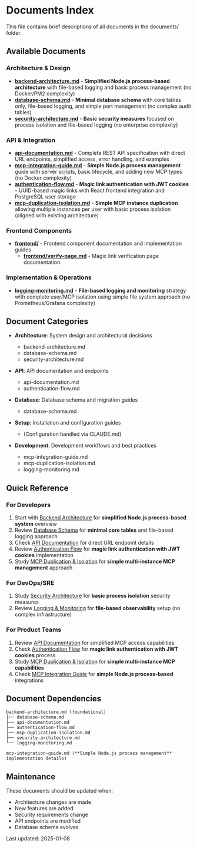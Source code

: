# Documents Index

This file contains brief descriptions of all documents in the documents/ folder.

## Available Documents

### Architecture & Design
- **[backend-architecture.md](./backend-architecture.md)** - **Simplified Node.js process-based architecture** with file-based logging and basic process management (no Docker/PM2 complexity)
- **[database-schema.md](./database-schema.md)** - **Minimal database schema** with core tables only, file-based logging, and simple port management (no complex audit tables)
- **[security-architecture.md](./security-architecture.md)** - **Basic security measures** focused on process isolation and file-based logging (no enterprise complexity)

### API & Integration
- **[api-documentation.md](./api-documentation.md)** - Complete REST API specification with direct URL endpoints, simplified access, error handling, and examples
- **[mcp-integration-guide.md](./mcp-integration-guide.md)** - **Simple Node.js process management** guide with server scripts, basic lifecycle, and adding new MCP types (no Docker complexity)
- **[authentication-flow.md](./authentication-flow.md)** - **Magic link authentication with JWT cookies** - UUID-based magic links with React frontend integration and PostgreSQL user storage
- **[mcp-duplication-isolation.md](./mcp-duplication-isolation.md)** - **Simple MCP instance duplication** allowing multiple instances per user with basic process isolation (aligned with existing architecture)

### Frontend Components
- **[frontend/](./frontend/)** - Frontend component documentation and implementation guides
  - **[frontend/verify-page.md](./frontend/verify-page.md)** - Magic link verification page documentation

### Implementation & Operations
- **[logging-monitoring.md](./logging-monitoring.md)** - **File-based logging and monitoring** strategy with complete user/MCP isolation using simple file system approach (no Prometheus/Grafana complexity)

## Document Categories

- **Architecture**: System design and architectural decisions
  - backend-architecture.md
  - database-schema.md
  - security-architecture.md

- **API**: API documentation and endpoints
  - api-documentation.md
  - authentication-flow.md

- **Database**: Database schema and migration guides
  - database-schema.md

- **Setup**: Installation and configuration guides
  - (Configuration handled via CLAUDE.md)

- **Development**: Development workflows and best practices
  - mcp-integration-guide.md
  - mcp-duplication-isolation.md
  - logging-monitoring.md

## Quick Reference

### For Developers
1. Start with [Backend Architecture](./backend-architecture.md) for **simplified Node.js process-based system** overview
2. Review [Database Schema](./database-schema.md) for **minimal core tables** and file-based logging approach
3. Check [API Documentation](./api-documentation.md) for direct URL endpoint details
4. Review [Authentication Flow](./authentication-flow.md) for **magic link authentication with JWT cookies** implementation
5. Study [MCP Duplication & Isolation](./mcp-duplication-isolation.md) for **simple multi-instance MCP management** approach

### For DevOps/SRE
1. Study [Security Architecture](./security-architecture.md) for **basic process isolation** security measures
2. Review [Logging & Monitoring](./logging-monitoring.md) for **file-based observability** setup (no complex infrastructure)

### For Product Teams
1. Review [API Documentation](./api-documentation.md) for simplified MCP access capabilities
2. Check [Authentication Flow](./authentication-flow.md) for **magic link authentication with JWT cookies** process
3. Study [MCP Duplication & Isolation](./mcp-duplication-isolation.md) for **simple multi-instance MCP capabilities**
4. Check [MCP Integration Guide](./mcp-integration-guide.md) for **simple Node.js process-based** integrations

## Document Dependencies

```
backend-architecture.md (foundational)
├── database-schema.md
├── api-documentation.md
├── authentication-flow.md
├── mcp-duplication-isolation.md
├── security-architecture.md
└── logging-monitoring.md

mcp-integration-guide.md (**Simple Node.js process management** implementation details)
```

## Maintenance

These documents should be updated when:
- Architecture changes are made
- New features are added
- Security requirements change
- API endpoints are modified
- Database schema evolves

Last updated: 2025-01-08